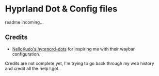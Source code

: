 # Hyprland Dot & Config files

readme incoming...

## Credits
- [NelloKudo's hyprnord-dots](https://github.com/NelloKudo/hyprnord-dots) for inspiring me with their waybar configuration.

Credits are not complete yet, I'm trying to go back through my web history and credit all the help I got.
